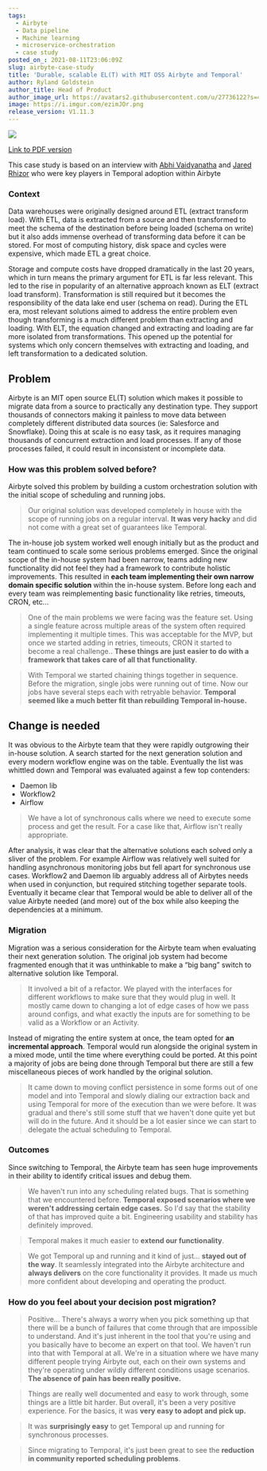 ```yaml
---
tags:
  - Airbyte
  - Data pipeline
  - Machine learning
  - microservice-orchestration
  - case study
posted_on_: 2021-08-11T23:06:09Z
slug: airbyte-case-study
title: 'Durable, scalable EL(T) with MIT OSS Airbyte and Temporal'
author: Ryland Goldstein
author_title: Head of Product
author_image_url: https://avatars2.githubusercontent.com/u/27736122?s=460&u=7b6a3e58ec7ed7157f23f51e91a2f4cd2028d606&v=4
image: https://i.imgur.com/ezimJOr.png
release_version: V1.11.3
---
```


<img class="case-study-header" src='https://i.imgur.com/ezimJOr.png' />

[Link to PDF version](http://temporal.io/case-studies/airbyte-case-study.pdf)

<!--truncate-->

This case study is based on an interview with [Abhi Vaidyanatha](https://www.linkedin.com/in/avaidyanatha/) and [Jared Rhizor](https://www.linkedin.com/in/jrhizor/) who were key players in Temporal adoption within Airbyte

### Context

Data warehouses were originally designed around ETL (extract transform load). With ETL, data is extracted from a source and then transformed to meet the schema of the destination before being loaded (schema on write) but it also adds immense overhead of transforming data before it can be stored. For most of computing history, disk space and cycles were expensive, which made ETL a great choice.

Storage and compute costs have dropped dramatically in the last 20 years, which in turn means the primary argument for ETL is far less relevant. This led to the rise in popularity of an alternative approach known as ELT (extract load transform). Transformation is still required but it becomes the responsibility of the data lake end user (schema on read). During the ETL era, most relevant solutions aimed to address the entire problem even though transforming is a much different problem than extracting and loading. With ELT, the equation changed and extracting and loading are far more isolated from transformations. This opened up the potential for systems which only concern themselves with extracting and loading, and left transformation to a dedicated solution.

## Problem

Airbyte is an MIT open source EL(T) solution which makes it possible to migrate data from a source to practically any destination type. They support thousands of connectors making it painless to move data between completely different distributed data sources (ie: Salesforce and Snowflake). Doing this at scale is no easy task, as it requires managing thousands of concurrent extraction and load processes. If any of those processes failed, it could result in inconsistent or incomplete data.

### How was this problem solved before?

Airbyte solved this problem by building a custom orchestration solution with the initial scope of scheduling and running jobs.

> Our original solution was developed completely in house with the scope of running jobs on a regular interval. **It was very hacky** and did not come with a great set of guarantees like Temporal.

The in-house job system worked well enough initially but as the product and team continued to scale some serious problems emerged. Since the original scope of the in-house system had been narrow, teams adding new functionality did not feel they had a framework to contribute holistic improvements. This resulted in **each team implementing their own narrow domain specific solution** within the in-house system. Before long each and every team was reimplementing basic functionality like retries, timeouts, CRON, etc...

> One of the main problems we were facing was the feature set. Using a single feature across multiple areas of the system often required implementing it multiple times. This was acceptable for the MVP, but once we started adding in retries, timeouts, CRON it started to become a real challenge.. **These things are just easier to do with a framework that takes care of all that functionality**.

> With Temporal we started chaining things together in sequence. Before the migration, single jobs were running out of time. Now our jobs have several steps each with retryable behavior. **Temporal seemed like a much better fit than rebuilding Temporal in-house.**

## Change is needed

It was obvious to the Airbyte team that they were rapidly outgrowing their in-house solution. A search started for the next generation solution and every modern workflow engine was on the table. Eventually the list was whittled down and Temporal was evaluated against a few top contenders:

- Daemon lib
- Workflow2
- Airflow

> We have a lot of synchronous calls where we need to execute some process and get the result. For a case like that, Airflow isn't really appropriate.

After analysis, it was clear that the alternative solutions each solved only a sliver of the problem. For example Airflow was relatively well suited for handling asynchronous monitoring jobs but fell apart for synchronous use cases. Workflow2 and Daemon lib arguably address all of Airbytes needs when used in conjunction, but required stitching together separate tools. Eventually it became clear that Temporal would be able to deliver all of the value Airbyte needed (and more) out of the box while also keeping the dependencies at a minimum.

### Migration

Migration was a serious consideration for the Airbyte team when evaluating their next generation solution. The original job system had become fragmented enough that it was unthinkable to make a “big bang” switch to alternative solution like Temporal.

> It involved a bit of a refactor. We played with the interfaces for different workflows to make sure that they would plug in well. It mostly came down to changing a lot of edge cases of how we pass around configs, and what exactly the inputs are for something to be valid as a Workflow or an Activity.

Instead of migrating the entire system at once, the team opted for **an incremental approach**. Temporal would run alongside the original system in a mixed mode, until the time where everything could be ported. At this point a majority of jobs are being done through Temporal but there are still a few miscellaneous pieces of work handled by the original solution.

> It came down to moving conflict persistence in some forms out of one model and into Temporal and slowly dialing our extraction back and using Temporal for more of the execution than we were before. It was gradual and there's still some stuff that we haven't done quite yet but will do in the future. And it should be a lot easier since we can start to delegate the actual scheduling to Temporal.

### Outcomes

Since switching to Temporal, the Airbyte team has seen huge improvements in their ability to identify critical issues and debug them.

> We haven't run into any scheduling related bugs. That is something that we encountered before. **Temporal exposed scenarios where we weren't addressing certain edge cases.** So I'd say that the stability of that has improved quite a bit. Engineering usability and stability has definitely improved.

> Temporal makes it much easier to **extend our functionality**.

> We got Temporal up and running and it kind of just... **stayed out of the way**. It seamlessly integrated into the Airbyte architecture and **always delivers** on the core functionality it provides. It made us much more confident about developing and operating the product.

### **How do you feel about your decision post migration?**

> Positive... There's always a worry when you pick something up that there will be a bunch of failures that come through that are impossible to understand. And it's just inherent in the tool that you're using and you basically have to become an expert on that tool. We haven't run into that with Temporal at all. We're in a situation where we have many different people trying Airbyte out, each on their own systems and they're operating under wildly different conditions usage scenarios. **The absence of pain has been really positive.**

> Things are really well documented and easy to work through, some things are a little bit harder. But overall, it's been a very positive experience. For the basics, it was **very easy to adopt and pick up.**

> It was **surprisingly easy** to get Temporal up and running for synchronous processes.

> Since migrating to Temporal, it's just been great to see the **reduction in community reported scheduling problems**.